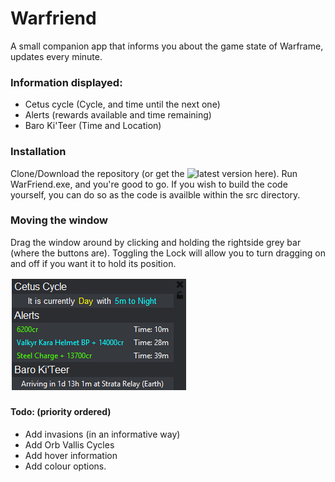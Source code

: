 # Warfriend
A small companion app that informs you about the game state of Warframe, updates every minute.

### Information displayed:
* Cetus cycle (Cycle, and time until the next one)
* Alerts (rewards available and time remaining)
* Baro Ki'Teer (Time and Location)

### Installation
Clone/Download the repository (or get the ![latest version here](https://github.com/ahzam1/warfriend/releases/tag/v0.2)). Run WarFriend.exe, and you're good to go. If you wish to build the code yourself, you can do so as the code is availble within the src directory.

### Moving the window
Drag the window around by clicking and holding the rightside grey bar (where the buttons are). Toggling the Lock will allow you to turn dragging on and off if you want it to hold its position.

![Screenshot](https://raw.githubusercontent.com/ahzam1/warfriend/master/img/screenshot.png)

#### Todo: (priority ordered)
* Add invasions (in an informative way)
* Add Orb Vallis Cycles
* Add hover information
* Add colour options.
